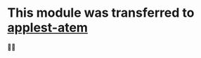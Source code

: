 # This module was transferred to [applest-atem](https://github.com/applest/node-applest-atem)
:ok_woman:
